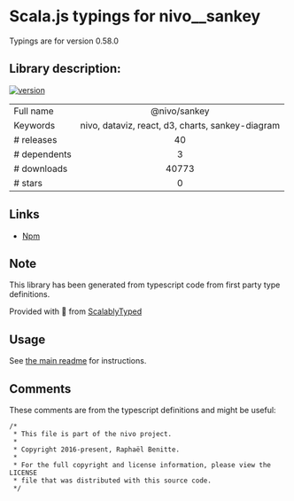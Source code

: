 
# Scala.js typings for nivo__sankey

Typings are for version 0.58.0

## Library description:
[![version](https://img.shields.io/npm/v/@nivo/sankey.svg?style=flat-square)](https://www.npmjs.com/package/@nivo/sankey)

|                    |                 |
| ------------------ | :-------------: |
| Full name          | @nivo/sankey |
| Keywords           | nivo, dataviz, react, d3, charts, sankey-diagram |
| # releases         | 40 |
| # dependents       | 3 |
| # downloads        | 40773 |
| # stars            | 0 |

## Links
- [Npm](https://www.npmjs.com/package/%40nivo%2Fsankey)
    


## Note
This library has been generated from typescript code from first party type definitions.

Provided with :purple_heart: from [ScalablyTyped](https://github.com/oyvindberg/ScalablyTyped)

## Usage
See [the main readme](../../readme.md) for instructions.

## Comments

These comments are from the typescript definitions and might be useful:
```
/*
 * This file is part of the nivo project.
 *
 * Copyright 2016-present, Raphaël Benitte.
 *
 * For the full copyright and license information, please view the LICENSE
 * file that was distributed with this source code.
 */

```

